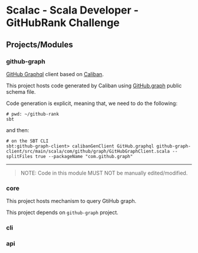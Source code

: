 # Scalac - Scala Developer - GitHubRank Challenge

## Projects/Modules

### github-graph

[GitHub Graphql](https://docs.github.com/en/graphql) client based on [Caliban](https://ghostdogpr.github.io/caliban/docs/client.html#graphql-client).

This project hosts code generated by Caliban using [GitHub.graph](GitHub.graphql) public schema file.

Code generation is explicit, meaning that, we need to do the following:

```shell
# pwd: ~/github-rank
sbt
```
and then:

```shell
# on the SBT CLI
sbt:github-graph-client> calibanGenClient GitHub.graphql github-graph-client/src/main/scala/com/github/graph/GitHubGraphClient.scala --splitFiles true --packageName "com.github.graph"
```

---

> NOTE: Code in this module MUST NOT be manually edited/modified. 

### core

This project hosts mechanism to query GtiHub graph.

This project depends on `github-graph` project.

### cli

### api